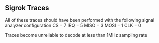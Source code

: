 ## Sigrok Traces ##

All of these traces should have been performed with the following signal analyzer configuration
CS = 7
IRQ = 5
MISO = 3
MOSI = 1
CLK = 0

Traces become unreliable to decode at less than 1MHz sampling rate